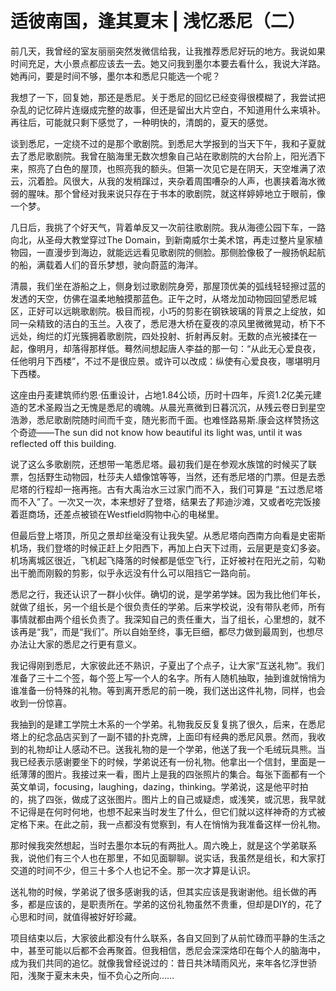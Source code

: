 # 适彼南国，逢其夏末 | 浅忆悉尼（二）

前几天，我曾经的室友丽丽突然发微信给我，让我推荐悉尼好玩的地方。我说如果时间充足，大小景点都应该去一去。她又问我到墨尔本要去看什么，我说大洋路。她再问，要是时间不够，墨尔本和悉尼只能选一个呢？


我想了一下，回复她，那还是悉尼。关于悉尼的回忆已经变得很模糊了，我尝试把杂乱的记忆碎片连缀成完整的故事，但还是留出大片空白，不知道用什么来填补。再往后，可能就只剩下感觉了，一种明快的，清朗的，夏天的感觉。


谈到悉尼，一定绕不过的是那个歌剧院。到悉尼大学报到的当天下午，我和子夏就去了悉尼歌剧院。我曾在脑海里无数次想象自己站在歌剧院的大台阶上，阳光洒下来，照亮了白色的屋顶，也照亮我的额头。但第一次见它是在阴天，天空堆满了浓云，沉着脸。风很大，从我的发梢蹿过，夹杂着周围嘈杂的人声，也裹挟着海水微弱的腥味。那个曾经对我来说只存在于书本的歌剧院，就这样婷婷地立于眼前，像一个梦。

几日后，我挑了个好天气，背着单反又一次前往歌剧院。我从海德公园下车，一路向北，从圣母大教堂穿过The Domain，到新南威尔士美术馆，再走过整片皇家植物园，一直漫步到海边，就能远远看见歌剧院的侧脸。那侧脸像极了一艘扬帆起航的船，满载着人们的音乐梦想，驶向蔚蓝的海洋。

清晨，我们坐在游船之上，侧身划过歌剧院身旁，那屋顶优美的弧线轻轻擦过蓝的发透的天空，仿佛在温柔地触摸那蓝色。正午之时，从塔龙加动物园回望悉尼城区，正好可以远眺歌剧院。极目而视，小巧的剪影在钢铁玻璃的背景之上绽放，如同一朵精致的洁白的玉兰。入夜了，悉尼港大桥在夏夜的凉风里微微晃动，桥下不远处，绚烂的灯光簇拥着歌剧院，四处投射、折射再反射。无数的点光被揉在一起，像明月，却落得那样低。蓦然间想起唐人李益的那一句：“从此无心爱良夜，任他明月下西楼”，不过不是很应景。或许可以改成：纵使有心爱良夜，哪堪明月下西楼。

这座由丹麦建筑师约恩·伍重设计，占地1.84公顷，历时十四年，斥资1.2亿美元建造的艺术圣殿当之无愧是悉尼的魂魄。从晨光熹微到日暮沉沉，从残云卷日到星空浩渺，悉尼歌剧院随时间而千变，随光影而千面。也难怪路易斯.康会这样赞扬这个奇迹——The sun did not know how beautiful its light was, until it was reflected off this building.

说了这么多歌剧院，还想带一笔悉尼塔。最初我们是在参观水族馆的时候买了联票，包括野生动物园，杜莎夫人蜡像馆等等，当然，还有悉尼塔的门票。但是去悉尼塔的行程却一拖再拖。古有大禹治水三过家门而不入，我们可算是 “五过悉尼塔而不入”了。一次又一次，本来想好了登塔，结果去了邦迪沙滩，又或者吃完饭接着逛商场，还差点被锁在Westfield购物中心的电梯里。

但最后登上塔顶，所见之景却丝毫没有让我失望。从悉尼塔向西南方向看是史密斯机场，我们登塔的时候正赶上夕阳西下，再加上白天下过雨，云层更是变幻多姿。机场离城区很近，飞机起飞降落的时候都是低空飞行，正好被衬在阳光之前，勾勒出干脆而刚毅的剪影，似乎永远没有什么可以阻挡它一路向前。

悉尼之行，我还认识了一群小伙伴。确切的说，是学弟学妹。因为我比他们年长，就做了组长，另一个组长是个很负责任的学弟。后来学校说，没有带队老师，所有事情就都由两个组长负责了。我深知自己的责任重大，当了组长，心里想的，就不该再是“我”，而是“我们”。所以自始至终，事无巨细，都尽力做到最周到，也想尽办法让大家的悉尼之行更有意义。

我记得刚到悉尼，大家彼此还不熟识，子夏出了个点子，让大家“互送礼物”。我们准备了三十二个签，每个签上写一个人的名字。所有人随机抽取，抽到谁就悄悄为谁准备一份特殊的礼物。等到离开悉尼的前一晚，我们送出这件礼物，同样，也会收到一份惊喜。


我抽到的是建工学院土木系的一个学弟。礼物我反反复复挑了很久，后来，在悉尼塔上的纪念品店买到了一副不错的扑克牌，上面印有经典的悉尼风景。然而，我收到的礼物却让人感动不已。送我礼物的是一个学弟，他送了我一个毛绒玩具熊。当我已经表示感谢要坐下的时候，学弟说还有一份礼物。他拿出一个信封，里面是一纸薄薄的图片。我接过来一看，图片上是我的四张照片的集合。每张下面都有一个英文单词，focusing，laughing，dazing，thinking。学弟说，这是他平时拍的，挑了四张，做成了这张图片。图片上的自己或疑虑，或浅笑，或沉思，我早就不记得是在何时何地，也想不起来当时发生了什么，但它们就以这样神奇的方式被定格下来。在此之前，我一点都没有觉察到，有人在悄悄为我准备这样一份礼物。


那时候我突然想起，当时去墨尔本玩的有两批人。周六晚上，就是这个学弟联系我，说他们有三个人也在那里，不如见面聊聊。说实话，我虽然是组长，和大家打交道的时间不少，但三十多个人也记不全。那一次才算是认识。

送礼物的时候，学弟说了很多感谢我的话，但其实应该是我谢谢他。组长做的再多，都是应该的，是职责所在。学弟的这份礼物虽然不贵重，但却是DIY的，花了心思和时间，就值得被好好珍藏。

项目结束以后，大家彼此都没有什么联系，各自又回到了从前忙碌而平静的生活之中，甚至可能以后都不会再聚首。但我相信，悉尼会深深烙印在每个人的脑海中，成为我们共同的追忆。就像我曾经说过的：昔日共沐晴雨风光，来年各忆浮世骄阳，浅聚于夏末未央，恒不负心之所向……

